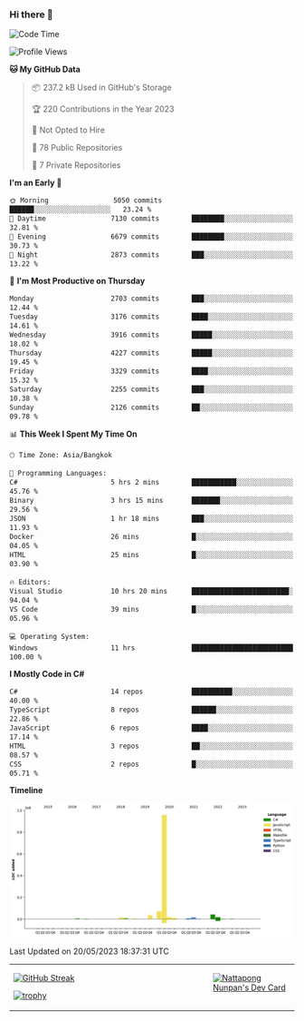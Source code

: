 ### Hi there 👋

<!--START_SECTION:waka-->
![Code Time](http://img.shields.io/badge/Code%20Time-576%20hrs%2025%20mins-blue)

![Profile Views](http://img.shields.io/badge/Profile%20Views-0-blue)

**🐱 My GitHub Data** 

> 📦 237.2 kB Used in GitHub's Storage 
 > 
> 🏆 220 Contributions in the Year 2023
 > 
> 🚫 Not Opted to Hire
 > 
> 📜 78 Public Repositories 
 > 
> 🔑 7 Private Repositories 
 > 
**I'm an Early 🐤** 

```text
🌞 Morning                5050 commits        ██████░░░░░░░░░░░░░░░░░░░   23.24 % 
🌆 Daytime                7130 commits        ████████░░░░░░░░░░░░░░░░░   32.81 % 
🌃 Evening                6679 commits        ████████░░░░░░░░░░░░░░░░░   30.73 % 
🌙 Night                  2873 commits        ███░░░░░░░░░░░░░░░░░░░░░░   13.22 % 
```
📅 **I'm Most Productive on Thursday** 

```text
Monday                   2703 commits        ███░░░░░░░░░░░░░░░░░░░░░░   12.44 % 
Tuesday                  3176 commits        ████░░░░░░░░░░░░░░░░░░░░░   14.61 % 
Wednesday                3916 commits        █████░░░░░░░░░░░░░░░░░░░░   18.02 % 
Thursday                 4227 commits        █████░░░░░░░░░░░░░░░░░░░░   19.45 % 
Friday                   3329 commits        ████░░░░░░░░░░░░░░░░░░░░░   15.32 % 
Saturday                 2255 commits        ███░░░░░░░░░░░░░░░░░░░░░░   10.38 % 
Sunday                   2126 commits        ██░░░░░░░░░░░░░░░░░░░░░░░   09.78 % 
```


📊 **This Week I Spent My Time On** 

```text
🕑︎ Time Zone: Asia/Bangkok

💬 Programming Languages: 
C#                       5 hrs 2 mins        ███████████░░░░░░░░░░░░░░   45.76 % 
Binary                   3 hrs 15 mins       ███████░░░░░░░░░░░░░░░░░░   29.56 % 
JSON                     1 hr 18 mins        ███░░░░░░░░░░░░░░░░░░░░░░   11.93 % 
Docker                   26 mins             █░░░░░░░░░░░░░░░░░░░░░░░░   04.05 % 
HTML                     25 mins             █░░░░░░░░░░░░░░░░░░░░░░░░   03.90 % 

🔥 Editors: 
Visual Studio            10 hrs 20 mins      ████████████████████████░   94.04 % 
VS Code                  39 mins             █░░░░░░░░░░░░░░░░░░░░░░░░   05.96 % 

💻 Operating System: 
Windows                  11 hrs              █████████████████████████   100.00 % 
```

**I Mostly Code in C#** 

```text
C#                       14 repos            ██████████░░░░░░░░░░░░░░░   40.00 % 
TypeScript               8 repos             ██████░░░░░░░░░░░░░░░░░░░   22.86 % 
JavaScript               6 repos             ████░░░░░░░░░░░░░░░░░░░░░   17.14 % 
HTML                     3 repos             ██░░░░░░░░░░░░░░░░░░░░░░░   08.57 % 
CSS                      2 repos             █░░░░░░░░░░░░░░░░░░░░░░░░   05.71 % 
```



**Timeline**

![Lines of Code chart](https://raw.githubusercontent.com/aixasz/aixasz/main/assets/bar_graph.png)


 Last Updated on 20/05/2023 18:37:31 UTC
<!--END_SECTION:waka-->

<table>
<tr>
<td width="70%" valign="top">
 
 [![GitHub Streak](http://github-readme-streak-stats.herokuapp.com?user=aixasz&theme=github-dark&hide_border=true&date_format=%5BY%20%5DM%20j)](https://git.io/streak-stats)

 [![trophy](https://github-profile-trophy.vercel.app/?username=aixasz&theme=onedark)](https://github.com/ryo-ma/github-profile-trophy)
 </td>
<td width="30%" valign="top">
 
<a href="https://app.daily.dev/aixasz"><img src="https://api.daily.dev/devcards/403207936e6547c9a85ea449e9f3abe8.png?r=re8" alt="Nattapong Nunpan's Dev Card"/></a>

 </td>
</tr>
</table>
 
